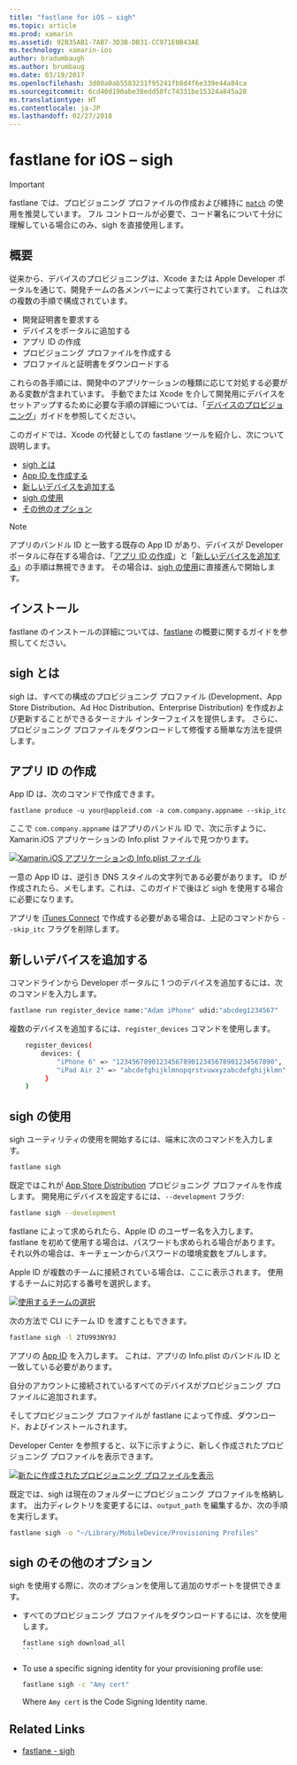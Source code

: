 ```yaml
---
title: "fastlane for iOS – sigh"
ms.topic: article
ms.prod: xamarin
ms.assetid: 92B35AB1-7AB7-3D3B-DB31-CC971E0B43AE
ms.technology: xamarin-ios
author: bradumbaugh
ms.author: brumbaug
ms.date: 03/19/2017
ms.openlocfilehash: 3d80a0ab5583231f95241fb8d4f6e339e44a84ca
ms.sourcegitcommit: 6cd40d190abe38edd50fc74331be15324a845a28
ms.translationtype: HT
ms.contentlocale: ja-JP
ms.lasthandoff: 02/27/2018
---
```

# <a name="fastlane-for-ios--sigh"></a>fastlane for iOS – sigh

> [!IMPORTANT]
> fastlane では、プロビジョニング プロファイルの作成および維持に [`match`](~/ios/deploy-test/provisioning/fastlane/match.md) の使用を推奨しています。 フル コントロールが必要で、コード署名について十分に理解している場合にのみ、sigh を直接使用します。

## <a name="overview"></a>概要

従来から、デバイスのプロビジョニングは、Xcode または Apple Developer ポータルを通じて、開発チームの各メンバーによって実行されています。 これは次の複数の手順で構成されています。

- 開発証明書を要求する
- デバイスをポータルに追加する
- アプリ ID の作成
- プロビジョニング プロファイルを作成する
- プロファイルと証明書をダウンロードする

これらの各手順には、開発中のアプリケーションの種類に応じて対処する必要がある変数が含まれています。 手動でまたは Xcode を介して開発用にデバイスをセットアップするために必要な手順の詳細については、「[デバイスのプロビジョニング](~/ios/get-started/installation/device-provisioning/index.md)」ガイドを参照してください。

このガイドでは、Xcode の代替としての fastlane ツールを紹介し、次について説明します。

- [sigh とは](#whatissigh)
- [App ID を作成する](#appid)
- [新しいデバイスを追加する](#newdevices)
- [sigh の使用](#using)
- [その他のオプション](#options)

> [!NOTE]
> アプリのバンドル ID と一致する既存の App ID があり、デバイスが Developer ポータルに存在する場合は、「[アプリ ID の作成](#appid)」と「[新しいデバイスを追加する](#newdevices)」の手順は無視できます。 その場合は、[sigh の使用](#using)に直接進んで開始します。

## <a name="installation"></a>インストール

fastlane のインストールの詳細については、[fastlane](~/ios/deploy-test/provisioning/fastlane/index.md#Installation) の概要に関するガイドを参照してください。

<a name="whatissigh" />

## <a name="what-is-sigh"></a>sigh とは

sigh は、すべての構成のプロビジョニング プロファイル (Development、App Store Distribution、Ad Hoc Distribution、Enterprise Distribution) を作成および更新することができるターミナル インターフェイスを提供します。 さらに、プロビジョニング プロファイルをダウンロードして修復する簡単な方法を提供します。

<a name="appid" />

## <a name="creating-an-app-id"></a>アプリ ID の作成

App ID は、次のコマンドで作成できます。

    fastlane produce -u your@appleid.com -a com.company.appname --skip_itc

ここで `com.company.appname` はアプリのバンドル ID で、次に示すように、Xamarin.iOS アプリケーションの Info.plist ファイルで見つかります。

[ ![](sigh-images/fastlane-image5.png "Xamarin.iOS アプリケーションの Info.plist ファイル")](sigh-images/fastlane-image5.png)

一意の App ID は、逆引き DNS スタイルの文字列である必要があります。 ID が作成されたら、メモします。これは、このガイドで後ほど sigh を使用する場合に必要になります。

アプリを [iTunes Connect](~/ios/deploy-test/app-distribution/app-store-distribution/itunesconnect.md) で作成する必要がある場合は、上記のコマンドから `--skip_itc` フラグを削除します。

<a name="newdevices" />

## <a name="adding-new-devices"></a>新しいデバイスを追加する

コマンドラインから Developer ポータルに 1 つのデバイスを追加するには、次のコマンドを入力します。

```bash
fastlane run register_device name:"Adam iPhone" udid:"abcdeg1234567"
```

複数のデバイスを追加するには、`register_devices` コマンドを使用します。

```bash
    register_devices(
        devices: {
            "iPhone 6" => "1234567890123456789012345678901234567890",
            "iPad Air 2" => "abcdefghijklmnopqrstvuwxyzabcdefghijklmn"
         }
    )
```

<a name="using" />

## <a name="using-sigh"></a>sigh の使用

sigh ユーティリティの使用を開始するには、端末に次のコマンドを入力します。

```bash
fastlane sigh
```

既定ではこれが [App Store Distribution](~/ios/deploy-test/app-distribution/app-store-distribution/index.md) プロビジョニング プロファイルを作成します。 開発用にデバイスを設定するには、`--development` フラグ: 

```bash
fastlane sigh --development
```

fastlane によって求められたら、Apple ID のユーザー名を入力します。 fastlane を初めて使用する場合は、パスワードも求められる場合があります。 それ以外の場合は、キーチェーンからパスワードの環境変数をプルします。

Apple ID が複数のチームに接続されている場合は、ここに表示されます。 使用するチームに対応する番号を選択します。

[ ![](sigh-images/fastlane-image2.png "使用するチームの選択")](sigh-images/fastlane-image2.png)

次の方法で CLI にチーム ID を渡すこともできます。

```bash
fastlane sigh -l 2TU993NY9J
```

アプリの [App ID](#appid) を入力します。 これは、アプリの Info.plist のバンドル ID と一致している必要があります。

自分のアカウントに接続されているすべてのデバイスがプロビジョニング プロファイルに追加されます。

そしてプロビジョニング プロファイルが fastlane によって作成、ダウンロード、およびインストールされます。

Developer Center を参照すると、以下に示すように、新しく作成されたプロビジョニング プロファイルを表示できます。

[ ![](sigh-images/fastlane-image10.png "新たに作成されたプロビジョニング プロファイルを表示")](sigh-images/fastlane-image10.png)

既定では、sigh は現在のフォルダーにプロビジョニング プロファイルを格納します。 出力ディレクトリを変更するには、`output_path` を編集するか、次の手順を実行します。

```bash
fastlane sigh -o "~/Library/MobileDevice/Provisioning Profiles"
```

<a name="options" />

## <a name="sigh-additional-options"></a>sigh のその他のオプション

sigh を使用する際に、次のオプションを使用して追加のサポートを提供できます。

- すべてのプロビジョニング プロファイルをダウンロードするには、次を使用します。

    ````bash
    fastlane sigh download_all
    ```

- To use a specific signing identity for your provisioning profile use:

    ```bash
    fastlane sigh -c "Amy cert"
    ```
    
    Where `Amy cert` is the Code Signing Identity name.


## Related Links

- [fastlane - sigh](https://github.com/fastlane/fastlane/tree/master/sigh#readme)
